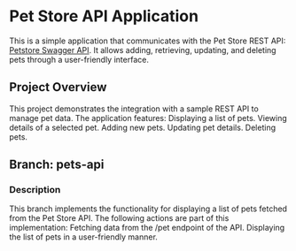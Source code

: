 # Pet Store API Application

This is a simple application that communicates with the Pet Store REST API: [Petstore Swagger API](https://petstore.swagger.io/). It allows adding, retrieving, updating, and deleting pets through a user-friendly interface.

## Project Overview

This project demonstrates the integration with a sample REST API to manage pet data. The application features:
Displaying a list of pets.
Viewing details of a selected pet.
Adding new pets.
Updating pet details.
Deleting pets.

## Branch: pets-api

### Description
This branch implements the functionality for displaying a list of pets fetched from the Pet Store API. The following actions are part of this implementation:
Fetching data from the /pet endpoint of the API.
Displaying the list of pets in a user-friendly manner.

